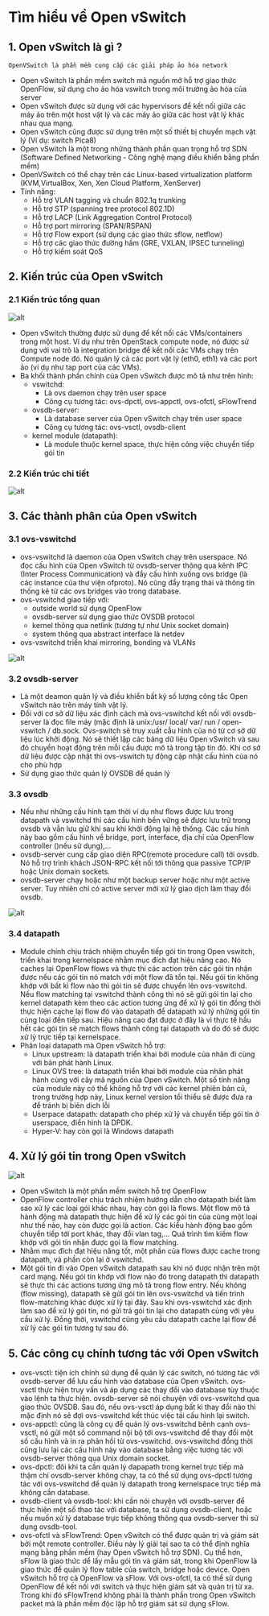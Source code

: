# Tìm hiểu về Open vSwitch

## 1. Open vSwitch là gì ? 
	OpenVSwitch là phần mềm cung cấp các giải pháp ảo hóa network
*	Open vSwitch là phần mềm switch mã nguồn mở hỗ trợ giao thức OpenFlow, sử dụng cho ảo hóa vswitch trong môi trường ảo hóa của server
*	Open vSwitch được sử dụng với các hypervisors để kết nối giữa các máy ảo trên một host vật lý và các máy ảo giữa các host vật lý khác nhau qua mạng.
*	Open vSwitch cũng được sử dụng trên một số thiết bị chuyển mạch vật lý (Ví dụ: switch Pica8)
*	Open vSwitch là một trong những thành phần quan trọng hỗ trợ SDN (Software Defined Networking - Công nghệ mạng điều khiển bằng phần mềm)
*	OpenVSwitch có thể chạy trên các Linux-based virtualization platform (KVM,VirtualBox, Xen, Xen Cloud Platform, XenServer)
*	Tính năng:
	*	Hỗ trợ VLAN tagging và chuẩn 802.1q trunking
	*	Hỗ trợ STP (spanning tree protocol 802.1D)
	*	Hỗ trợ LACP (Link Aggregation Control Protocol)
	*	Hỗ trợ port mirroring (SPAN/RSPAN)
	*	Hỗ trợ Flow export (sử dụng các giao thức sflow, netflow)
	*	Hỗ trợ các giao thức đường hầm (GRE, VXLAN, IPSEC tunneling)
	*	Hỗ trợ kiểm soát QoS

## 2. Kiến trúc của Open vSwitch
	
### 2.1 Kiến trúc tổng quan

![alt](https://github.com/Nobita4116/LearnNetwork/blob/master/OpenSwitch/ovs_arch.jpg)
*	Open vSwitch thường được sử dụng để kết nối các VMs/containers trong một host. Ví dụ như trên OpenStack compute node, nó được sử dụng với vai trò là integration bridge để kết nối các VMs chạy trên Compute node đó. Nó quản lý cả các port vật lý (eth0, eth1) và các port ảo (ví dụ như tap port của các VMs).
*	Ba khối thành phần chính của Open vSwitch được mô tả như trên hình:
	*	vswitchd:
		*	Là ovs daemon chạy trên user space
		*	Công cụ tương tác: ovs-dpctl, ovs-appctl, ovs-ofctl, sFlowTrend
	*	ovsdb-server:
		*	Là database server của Open vSwitch chạy trên user space
		*	Công cụ tương tác: ovs-vsctl, ovsdb-client
	*	kernel module (datapath):
		*	Là module thuộc kernel space, thực hiện công việc chuyển tiếp gói tin

### 2.2 Kiến trúc chi tiết

![alt](https://github.com/Nobita4116/LearnNetwork/blob/master/OpenSwitch/ovs_detail.png)
	
## 3. Các thành phân của Open vSwitch
	
### 3.1 ovs-vswitchd

*	ovs-vswitchd là daemon của Open vSwitch chạy trên userspace. Nó đọc cấu hình của Open vSwitch từ ovsdb-server thông qua kênh IPC (Inter Process Communication) và đẩy cấu hình xuống ovs bridge (là các instance của thư viện ofproto). Nó cũng đẩy trạng thái và thông tin thống kê từ các ovs bridges vào trong database.
*	ovs-vswitchd giao tiếp với:
	*	outside world sử dụng OpenFlow
	*	ovsdb-server sử dụng giao thức OVSDB protocol
	*	kernel thông qua netlink (tương tự như Unix socket domain)
	*	system thông qua abstract interface là netdev
*	ovs-vswitchd triển khai mirroring, bonding và VLANs

![alt](https://github.com/Nobita4116/LearnNetwork/blob/master/OpenSwitch/vswitchd_ovsdb_ofproto.png)
	
### 3.2 ovsdb-server
*	Là một deamon quản lý và điều khiển bất kỳ số lượng công tắc Open vSwitch nào trên máy tính vật lý.
*	Đối với cơ sở dữ liệu xác định cách mà ovs-vswitchd kết nối với ovsdb-server là đọc file máy (mặc định là unix:/usr/ local/ var/ run / open-vswitch / db.sock. Ovs-switch sẽ truy xuất cẫu hình của  nó từ cơ sở dữ liệu lúc khởi động. Nó sẽ thiết lập các bảng dữ liệu Open vSwitch và sau đó chuyển hoạt động trên mỗi cầu được mô tả trong tập tin đó. Khi cơ sở dữ liệu được cập nhật thì ovs-vswitch tự động cập nhật cấu hình của nó cho phù hợp
*	Sử dụng giao thức quản lý OVSDB để quản lý
	
### 3.3 ovsdb
*	Nếu như những cấu hình tạm thời ví dụ như flows được lưu trong datapath và vswitchd thì các cấu hình bền vững sẽ được lưu trữ trong ovsdb và vẫn lưu giữ khi sau khi khởi động lại hệ thống. Các cấu hình này bao gồm cấu hình về bridge, port, interface, địa chỉ của OpenFlow controller ()nếu sử dụng),...
*	ovsdb-server cung cấp giao diện RPC(remote procedure call) tới ovsdb. Nó hỗ trợ trình khách JSON-RPC kết nối tới thông qua passive TCP/IP hoặc Unix domain sockets.
*	ovsdb-server chạy hoặc như một backup server hoặc như một active server. Tuy nhiên chỉ có active server mới xử lý giao dịch làm thay đổi ovsdb.

![alt](https://github.com/Nobita4116/LearnNetwork/blob/master/OpenSwitch/ovsdb_tables.jpg)

### 3.4 datapath
*	Module chính chịu trách nhiệm chuyển tiếp gói tin trong Open vswitch, triển khai trong kernelspace nhằm mục đích đạt hiệu năng cao. Nó caches lại OpenFlow flows và thực thi các action trên các gói tin nhận được nếu các gói tin nó match với một flow đã tồn tại. Nếu gói tin không khớp với bất kì flow nào thì gói tin sẽ được chuyển lên ovs-vswitchd. Nếu flow matching tại vswitchd thành công thì nó sẽ gửi gói tin lại cho kernel datapath kèm theo các action tương ứng để xử lý gói tin đồng thời thực hiện cache lại flow đó vào datapath để datapath xử lý những gói tin cùng loại đến tiếp sau. Hiệu năng cao đạt được ở đây là vì thực tế hầu hết các gói tin sẽ match flows thành công tại datapath và do đó sẽ được xử lý trực tiếp tại kernelspace.
*	Phân loại datapath mà Open vSwitch hỗ trợ:
	*	Linux upstream: là datapath triển khai bởi module của nhân đi cùng với bản phát hành Linux.
	*	Linux OVS tree: là datapath triển khai bởi module của nhân phát hành cùng với cây mã nguồn của Open vSwitch. Một số tính năng của module này có thể không hỗ trợ với các kernel phiên bản cũ, trong trường hợp này, Linux kernel version tối thiểu sẽ được đưa ra để tránh bị biên dịch lỗi
	*	Userpace datapath: datapath cho phép xử lý và chuyển tiếp gói tin ở userspace, điển hình là DPDK.
	*	Hyper-V: hay còn gọi là Windows datapath

## 4. Xử lý gói tin trong Open vSwitch
	
![alt](https://github.com/Nobita4116/LearnNetwork/blob/master/OpenSwitch/ovs_packet_flow.jpg)

*	Open vSwitch là một phần mềm switch hỗ trợ OpenFlow
*	OpenFlow controller chịu trách nhiệm hướng dẫn cho datapath biết làm sao xử lý các loại gói khác nhau, hay còn gọi là flows. Một flow mô tả hành động mà datapath thực hiện để xử lý các gói tin của cùng một loại như thế nào, hay còn được gọi là action. Các kiểu hành động bao gồm chuyển tiếp tới port khác, thay đổi vlan tag,... Quá trình tìm kiếm flow khớp với gói tin nhận được gọi là flow matching.
*	Nhằm mục đích đạt hiệu năng tốt, một phần của flows được cache trong datapath, và phần còn lại ở vswitchd.
*	Một gói tin đi vào Open vSwitch datapath sau khi nó được nhận trên một card mạng. Nếu gói tin khớp với flow nào đó trong datapath thì datapath sẽ thực thi các actions tương ứng mô tả trong flow entry. Nếu không (flow missing), datapath sẽ gửi gói tin lên ovs-vswitchd và tiến trình flow-matching khác được xử lý tại đây. Sau khi ovs-vswitchd xác định làm sao để xử lý gói tin, nó gửi trả gói tin lại cho datapath cùng với yêu cầu xử lý. Đồng thời, vswitchd cũng yêu cầu datapath cache lại flow để xử lý các gói tin tương tự sau đó.

## 5. Các công cụ chính tương tác với Open vSwitch

*	ovs-vsctl: tiện ích chính sử dụng để quản lý các switch, nó tương tác với ovsdb-server để lưu cấu hình vào database của Open vSwitch. ovs-vsctl thực hiện truy vấn và áp dụng các thay đổi vào database tùy thuộc vào lệnh ta thực hiện. ovsdb-server sẽ nói chuyện với ovs-vswitchd qua giao thức OVSDB. Sau đó, nếu ovs-vsctl áp dụng bất kì thay đổi nào thì mặc định nó sẽ đợi ovs-vswitchd kết thúc việc tái cấu hình lại switch.
*	ovs-appctl: cũng là công cụ để quản lý ovs-vswitchd bênh cạnh ovs-vsctl, nó gửi một số command nội bộ tới ovs-vswitchd để thay đổi một số cấu hình và in ra phản hồi từ ovs-vswitchd. ovs-vswitchd đồng thời cũng lưu lại các cấu hình này vào database bằng việc tương tác với ovsdb-server thông qua Unix domain socket.
*	ovs-dpctl: đôi khi ta cần quản lý dapapath trong kernel trực tiếp mà thậm chí ovsdb-server không chạy, ta có thể sử dụng ovs-dpctl tương tác với ovs-vswitchd để quản lý datapath trong kernelspace trực tiếp mà không cần database.
*	ovsdb-client và ovsdb-tool: khi cần nói chuyện với ovsdb-server để thực hiện một số thao tác với database, ta sử dụng ovsdb-client, hoặc nếu muốn xử lý database trực tiếp không thông qua ovsdb-server thì sử dụng ovsdb-tool.
*	ovs-ofctl và sFlowTrend: Open vSwitch có thể được quản trị và giám sát bởi một remote controller. Điều này lý giải tại sao ta có thể định nghĩa mạng bằng phần mềm (hay Open vSwitch hỗ trợ SDN). Cụ thể hơn, sFlow là giao thức dể lấy mẫu gói tin và giám sát, trong khi OpenFlow là giao thức để quản lý flow table của switch, bridge hoặc device. Open vSwitch hỗ trợ cả OpenFlow và sFlow. Với ovs-ofctl, ta có thể sử dụng OpenFlow để kết nối với switch và thực hiện giám sát và quản trị từ xa. Trong khi đó sFlowTrend không phải là thành phần trong Open vSwitch packet mà là phần mềm độc lập hỗ trợ giám sát sử dụng sFlow.
